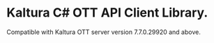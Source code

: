 # Kaltura C# OTT API Client Library.
Compatible with Kaltura OTT server version 7.7.0.29920 and above.
